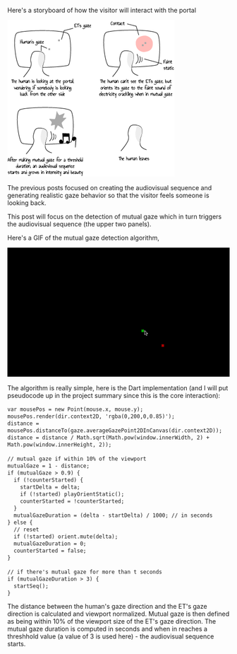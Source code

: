 Here's a storyboard of how the visitor will interact with the portal

![How the visitor will interact with the portal](../project_images/storyboard.png?raw=true "How the visitor will interact with the portal")

The previous posts focused on  creating the audiovisual sequence and generating realistic gaze behavior so that the visitor feels someone is looking back. 

This post will focus on the detection of mutual gaze which in turn triggers the audiovisual sequence (the upper two panels).

Here's a GIF of the mutual gaze detection algorithm,

![Mutual gaze detection algorithm](../project_images/interaction.gif?raw=true "Mutual gaze detection algorithm")

The algorithm is really simple, here is the Dart implementation (and I will put pseudocode up in the project summary since this is the core interaction):

```
var mousePos = new Point(mouse.x, mouse.y);
mousePos.render(dir.context2D, 'rgba(0,200,0,0.85)');
distance = mousePos.distanceTo(gaze.averageGazePoint2DInCanvas(dir.context2D));
distance = distance / Math.sqrt(Math.pow(window.innerWidth, 2) + Math.pow(window.innerHeight, 2));

// mutual gaze if within 10% of the viewport
mutualGaze = 1 - distance;
if (mutualGaze > 0.9) {
  if (!counterStarted) {
    startDelta = delta;
    if (!started) playOrientStatic();
    counterStarted = !counterStarted;
  }
  mutualGazeDuration = (delta - startDelta) / 1000; // in seconds
} else {
  // reset
  if (!started) orient.mute(delta);
  mutualGazeDuration = 0;
  counterStarted = false;
}

// if there's mutual gaze for more than t seconds
if (mutualGazeDuration > 3) {
  startSeq();
}
```

The distance between the human's gaze direction and the ET's gaze direction is calculated and viewport normalized. Mutual gaze is then defined as being within 10% of the viewport size of the ET's gaze direction. The mutual gaze duration is computed in seconds and when in reaches a threshhold value (a value of 3 is used here) - the audiovisual sequence starts.